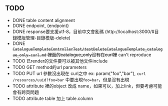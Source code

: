 ## TODO

- DONE table content alignment
- DONE endpoint, {endpoint}
- DONE response要支援utf-8，目前中文會亂碼 (http://localhost:3000/#目錄模版管理-目錄模版-delete)
- DONE ~~`CatalogueTemplateControllerTest/testDeleteCatalogueTemplate_catalogue_only-curl.md` 裡面的catalogue_only沒有在curl裡~~ can't reproduce
- TODO 已render的文件要可以被其他文件include
- TODO GET method的url parameters
- TODO PUT url 參數沒出現在 curl之中 ex: param("foo","bar"), `curl /resources/uuid?foo=bar` 中要出現`foo=bar`，但是沒有出現
- TODO attribute 裡的object 改成 name，如果可以，加上link，但要考慮可能會有跨頁問題
- TODO attribute table 加上 table.column

